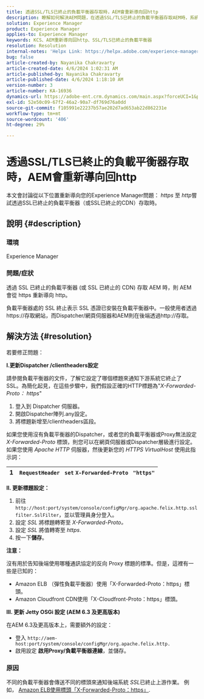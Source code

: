 ```yaml
---
title: 透過SSL/TLS已終止的負載平衡器存取時，AEM會重新導向回http
description: 瞭解如何解決AEM問題，在透過SSL/TLS已終止的負載平衡器存取AEM時，系統會將您重新導向回http。
solution: Experience Manager
product: Experience Manager
applies-to: Experience Manager
keywords: KCS、AEM重新導向回http、SSL/TLS已終止的負載平衡器
resolution: Resolution
internal-notes: 'Helpx Link: https://helpx.adobe.com/experience-manager/kb/AEM-redirecting-back-to-http-on-accessed-via-SSL-terminated-Load-Balancer.html'
bug: false
article-created-by: Nayanika Chakravarty
article-created-date: 4/6/2024 1:02:31 AM
article-published-by: Nayanika Chakravarty
article-published-date: 4/6/2024 1:18:10 AM
version-number: 3
article-number: KA-16936
dynamics-url: https://adobe-ent.crm.dynamics.com/main.aspx?forceUCI=1&pagetype=entityrecord&etn=knowledgearticle&id=0e02b555-b1f3-ee11-904b-0022480a40c2
exl-id: 52e50c09-67f2-46a2-90a7-df769d76a0dd
source-git-commit: f105991e22237b57ae202d7ad653ab22d862231e
workflow-type: tm+mt
source-wordcount: '406'
ht-degree: 29%

---
```


# 透過SSL/TLS已終止的負載平衡器存取時，AEM會重新導向回http


本文會討論從以下位置重新導向您的Experience Manager問題： *https* 至 *http*&#x200B;嘗試透過SSL已終止的負載平衡器（或SSL已終止的CDN）存取時。

## 說明 {#description}


### <b>環境</b>

Experience Manager

### <b>問題/症狀</b>

透過 SSL 已終止的負載平衡器 (或 SSL 已終止的 CDN) 存取 AEM 時，則 AEM 會從 https 重新導向 http。

負載平衡器處的 SSL 終止表示 SSL 憑證已安裝在負載平衡器中。一般使用者透過https://存取網站，而Dispatcher/網頁伺服器和AEM則在後端透過http://存取。




## 解決方法 {#resolution}


若要修正問題：

<b>I.更新Dispatcher /clientheaders設定</b>

請參閱負載平衡器的文件，了解它設定了哪個標題來通知下游系統它終止了 SSL。為簡化起見，在這些步驟中，我們假設正確的HTTP標題為&quot;*X-Forwarded-Proto： https*&quot;

1. 登入到 Dispatcher 伺服器。
2. 開啟Dispatcher陣列.any設定。
3. 將標題新增至/clientheaders區段。


如果您使用沒有負載平衡器的Dispatcher，或者您的負載平衡器或Proxy無法設定 *X-Forwarded-Proto* 標頭，則您可以在網頁伺服器或Dispatcher層級進行設定。 如果您使用 *Apache HTTP* 伺服器，然後更新您的 *HTTPS VirtualHost* 使用此指示詞：


| 1 | `RequestHeader ` `set` `X-Forwarded-Proto ` `"https"` |
| --- | --- |


<b>II. 更新標題設定：</b>

1. 前往 `http://host:port/system/console/configMgr/org.apache.felix.http.sslfilter.SslFilter`，並以管理員身分登入。
2. 設定 *SSL* 將標題轉寄至 *X-Forwarded-Proto。*
3. 設定 *SSL* 將值轉寄至 *https*.
4. 按一下<b>儲存</b>。


<b>注意：</b>

沒有用於告知後端使用哪種通訊協定的反向 Proxy 標題的標準。但是，這裡有一些是已知的：

- Amazon ELB （彈性負載平衡器）使用「X-Forwarded-Proto：https」標頭。
- Amazon Cloudfront CDN使用「X-Cloudfront-Proto：https」標頭。


<b>III. 更新 Jetty OSGi 設定 (AEM 6.3 及更高版本)</b>

在AEM 6.3及更高版本上，需要額外的設定：

- 登入 `http://aem-host:port/system/console/configMgr/org.apache.felix.http.`
- 啟用設定 <b>啟用Proxy/負載平衡器連線</b>，並儲存。


### 原因

不同的負載平衡器會傳送不同的標頭來通知後端系統 *SSL*&#x200B;已終止上游作業。 例如， [Amazon ELB使用標頭「X-Forwarded-Proto：https」](https://docs.aws.amazon.com/elasticloadbalancing/latest/classic/x-forwarded-headers.html#x-forwarded-proto).
